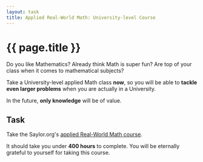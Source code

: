 ```yaml
---
layout: task
title: Applied Real-World Math: University-level Course
---
```

{{ page.title }}
================

Do you like Mathematics? Already think Math is super fun?
Are top of your class when it comes to mathematical subjects?

Take a University-level applied Math class **now**, so you will be able
to **tackle even larger problems** when you are actually in a University.

In the future, **only knowledge** will be of value.

Task
----
Take the Saylor.org's
[applied Real-World Math course](http://en.wikipedia.org/wiki/Applied_science).

It should take you under **400 hours** to complete.
You will be eternally grateful to yourself for taking this course.
